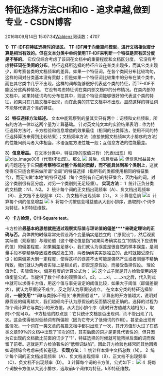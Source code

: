 
# 特征选择方法CHI和IG - 追求卓越,做到专业 - CSDN博客


2016年09月14日 15:07:34[Waldenz](https://me.csdn.net/enter89)阅读数：4707


**1）TF-IDF在特征选择时的误区。**
**TF-IDF用于向量空间模型，进行文档相似度计算是相当有效的。但在文本分类中单纯使用TF-IDF来判断一个特征是否有区分度是不够的**。
它仅仅综合考虑了该词在文档中的重要程度和文档区分度。
它没有考虑**特征词在类间的分布**。特征选择所选择的特征应该在某类出现多，而其它类出现少，即考察各类的文档频率的差异。如果一个特征词，在各个类间分布比较均匀，这样的词对分类基本没有贡献；但是如果一个特征词比较集中的分布在某个类中，而在其它类中几乎不出现，这样的词却能够很好代表这个类的特征，而TF-IDF不能区分这两种情况。
它没有考虑特征词在类内部文档中的分布情况。在类内部的文档中，如果特征词均匀分布在其中，则这个特征词能够很好的代表这个类的特征，如果只在几篇文档中出现，而在此类的其它文档中不出现，显然这样的特征词不能够代表这个类的特征。

**2）特征选择方法综述。**
文本中能观察到的量其实只有两个：词频和文档频率，所有的方法一律以这两个量为计算基础。
针对英文纯文本的实验结果表明：作为特征选择方法时，卡方检验和信息增益的效果最佳（相同的分类算法，使用不同的特征选择算法来得到比较结果）；文档频率方法（直接依据文档频率大小排序的方法）的性能同前两者大体相当，术语强度方法性能一般；互信息方法的性能最差。

**3）信息增益。**
在文本分类中，特征词t的取值只有t（代表t出现）和![clip_image006](http://www.blogjava.net/images/blogjava_net/zhenandaci/WindowsLiveWriter/7fce385fe28b_D158/clip_image006_thumb.gif)（代表t不出现）。那么
![](https://img-my.csdn.net/uploads/201211/07/1352275312_4163.gif)
最后，信息增益
![](https://img-my.csdn.net/uploads/201211/07/1352275574_9204.gif)
但信息增益最大的问题还在于它**只能考察特征对整个系统的贡献，而不能具体到某个类别上**，这就使得它只适合用来做所谓“全局”的特征选择（指所有的类都使用相同的特征集合），而无法做“本地”的特征选择（每个类别有自己的特征集合，因为有的词，对这个类别很有区分度，对另一个类别则无足轻重）。
**实现方法：**
1  统计正负分类的文档数：N1、N2。
2  统计每个词的正文档出现频率（A）、负文档出现频率（B）、正文档不出现频率（C）、负文档不出现频率（D）。
3  计算信息熵
![](https://img-my.csdn.net/uploads/201301/21/1358761135_9549.png)4  计算每个词的信息增益
![](https://img-my.csdn.net/uploads/201301/21/1358761170_7643.png)
5  将每个词按信息增益值从大到小排序，选取前k个词作为特征，k即特征维数。


**4）卡方检测，CHI-Square test。**

卡方检验**最基本的思想就是通过****观察实****际值与理论值的偏差****来确定理论的正确与否**。具体做的时候常常先假设两个变量确实是独立的（“原假设”），然后观察实际值（观察值）与理论值（这个理论值是指“如果两者确实独立”的情况下应该有的值）的偏差程度，如果偏差足够小，我们就认为误差是很自然的样本误差，是测量手段不够精确导致或者偶然发生的，两者确确实实是独立的，此时就接受原假设；如果偏差大到一定程度，使得这样的误差不太可能是偶然产生或者测量不精确所致，我们就认为两者实际上是相关的，即否定原假设，而接受备择假设。
理论值为E，实际值为x，偏差程度的计算公式为：
![](https://img-my.csdn.net/uploads/201211/07/1352271665_8897.gif)
这个式子就是开方检验使用的差值衡量公式。当提供了数个样本的观察值x1，x2，……xi，……xn之后，代入到式中就可以求得卡方值，用这个值与事先设定的阈值比较，如果大于阈值（即偏差很大），就认为原假设不成立，反之则认为原假设成立。
在文本分类的特征选择阶段，**一般使用****“词****t****与类别****c****不相关”来做原假设**，计算出的开方值越大，说明对原假设的偏离越大，我们越倾向于认为原假设的反面情况是正确的。选择的过程为每个词计算它与类别c的开方值，从大到小排个序（此时开方值越大越相关），取前k个就可以。
卡方检验的缺点是：它只统计文档是否出现词，而不管出现了几次。这会使得他对低频词有所偏袒（因为它夸大了低频词的作用）。甚至会出现有些情况，一个词在一类文章的每篇文档中都只出现了一次，其开方值却大过了在该类文章99%的文档中出现了10次的词，其实后面的词才是更具代表性的，但只因为它出现的文档数比前面的词少了“1”，特征选择的时候就可能筛掉后面的词而保留了前者。这就是开方检验著名的“低频词缺陷”。因此开方检验也经常同其他因素如词频综合考虑来扬长避短。
**实现方法：**
1  统计样本集中文档总数（N）。
2  统计每个词的正文档出现频率（A）、负文档出现频率（B）、正文档不出现频率（C）、负文档不出现频率（D）。
3 计算每个词的卡方值，公式如下：
![](https://img-my.csdn.net/uploads/201301/21/1358761018_8502.png)
4  将每个词按卡方值从大到小排序，选取前k个词作为特征，k即特征维数。


